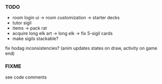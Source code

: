 ### TODO
- room login ui -> room customization -> starter decks
- tutor sigil
- items -> pack rat
- acquire long elk art -> long elk -> fix 5-sigil cards
- make sigils stackable?

fix hodag inconsistencies? (anim updates states on draw, activity on game end)

### FIXME
see code comments